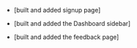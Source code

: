 - [built and added signup page]

- [built and added the Dashboard sidebar]

- [built and added the feedback page]
